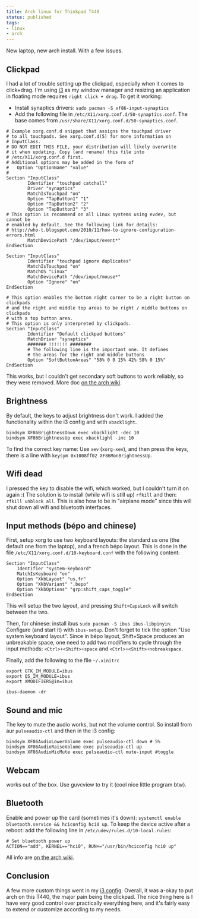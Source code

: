 ```yaml
---
title: Arch linux for Thinkpad T440
status: published
tags:
- linux
- arch
---
```


New laptop, new arch install. With a few issues.

## Clickpad
I had a lot of trouble setting up the clickpad, especially when it comes to click+drag. I'm using [i3](http://i3wm.org/) as my window manager and resizing an application in floating mode requires `right click + drag`. To get it working:

* Install synaptics drivers: `sudo pacman -S xf86-input-synaptics`
* Add the following file in `/etc/X11/xorg.conf.d/50-synaptics.conf`. The base comes from `/usr/share/X11/xorg.conf.d/50-synaptics.conf`.

```
# Example xorg.conf.d snippet that assigns the touchpad driver
# to all touchpads. See xorg.conf.d(5) for more information on
# InputClass.
# DO NOT EDIT THIS FILE, your distribution will likely overwrite
# it when updating. Copy (and rename) this file into
# /etc/X11/xorg.conf.d first.
# Additional options may be added in the form of
#   Option "OptionName" "value"
#
Section "InputClass"
        Identifier "touchpad catchall"
        Driver "synaptics"
        MatchIsTouchpad "on"
        Option "TapButton1" "1"
        Option "TapButton2" "2"
        Option "TapButton3" "3"
# This option is recommend on all Linux systems using evdev, but cannot be
# enabled by default. See the following link for details:
# http://who-t.blogspot.com/2010/11/how-to-ignore-configuration-errors.html
        MatchDevicePath "/dev/input/event*"
EndSection

Section "InputClass"
        Identifier "touchpad ignore duplicates"
        MatchIsTouchpad "on"
        MatchOS "Linux"
        MatchDevicePath "/dev/input/mouse*"
        Option "Ignore" "on"
EndSection

# This option enables the bottom right corner to be a right button on clickpads
# and the right and middle top areas to be right / middle buttons on clickpads
# with a top button area.
# This option is only interpreted by clickpads.
Section "InputClass"
        Identifier "Default clickpad buttons"
        MatchDriver "synaptics"
        ####### !!!!!!! ########
        # The following line is the important one. It defines
        # the areas for the right and middle buttons
        Option "SoftButtonAreas" "58% 0 0 15% 42% 58% 0 15%"
EndSection
```
This works, but I couldn't get secondary soft buttons to work reliably, so they were removed.
More doc [on the arch wiki](https://wiki.archlinux.org/index.php/Touchpad_Synaptics#Buttonless_touchpads_.28aka_ClickPads.29).

## Brightness
By default, the keys to adjust brightness don't work. I added the functionality within the i3 config and with `xbacklight`.
```
bindsym XF86BrightnessDown exec xbacklight -dec 10
bindsym XF86BrightnessUp exec xbacklight -inc 10
```

To find the correct key name:
Use `xev` (`xorg-xev`), and then press the keys, there is a line with `keysym 0x1008ff02 XF86MonBrightnessUp`.

## Wifi dead
I pressed the key to disable the wifi, which worked, but I couldn't turn it on again :( The solution is to install (while wifi is still up) `rfkill` and then: `rfkill unblock all`. This is also how to be in "airplane mode" since this will shut down all wifi and bluetooth interfaces.

## Input methods (bépo and chinese)
First, setup xorg to use two keyboard layouts: the standard us one (the default one from the laptop), and a french bépo layout. This is done in the file `/etc/X11/xorg.conf.d/10-keyboard.conf` with the following content:

```
Section "InputClass"
	Identifier "system-keyboard"
	MatchIsKeyboard "on"
	Option "XkbLayout" "us,fr"
	Option "XkbVariant" ",bepo"
	Option "XkbOptions" "grp:shift_caps_toggle"
EndSection
```
This will setup the two layout, and pressing `Shift+CapsLock` will switch between the two.

Then, for chinese: install ibus `sudo pacman -S ibus ibus-libpinyin`. Configure (and start it) with `ibus-setup`. Don't forget to tick the option "Use system keyboard layout". Since in bépo layout, Shift+Space produces an unbreakable space, one need to add two modifiers to cycle through the input methods: `<Ctrl>+<Shift>+space` and `<Ctrl>+<Shift>+nobreakspace`.

Finally, add the following to the file `~/.xinitrc`
```
export GTK_IM_MODULE=ibus
export QS_IM_MODULE=ibus
export XMODIFIERS@im=ibus

ibus-daemon -dr
```

## Sound and mic
The key to mute the audio works, but not the volume control. So install from aur `pulseaudio-ctl` and then in the i3 config:

```
bindsym XF86AudioLowerVolume exec pulseaudio-ctl down # 5%
bindsym XF86AudioRaiseVolume exec pulseaudio-ctl up
bindsym XF86AudioMicMute exec pulseaudio-ctl mute-input #toggle
```

## Webcam
works out of the box. Use guvcview to try it (cool nice little program btw).

## Bluetooth
Enable and power up the card (sometimes it's down):
`systemctl enable bluetooth.service && hciconfig hci0 up`. To keep the device active after a reboot: add the following line in `/etc/udev/rules.d/10-local.rules`:

```
# Set bluetooth power up
ACTION=="add", KERNEL=="hci0", RUN+="/usr/bin/hciconfig hci0 up"
```
All info are [on the arch wiki](https://wiki.archlinux.org/index.php/Bluetooth#Bluetoothctl).

## Conclusion
A few more custom things went in my [i3 config](https://github.com/geekingfrog/configFiles). Overall, it was a-okay to put arch on this T440, the major pain being the clickpad. The nice thing here is I have very good control over practically everything here, and it's fairly easy to extend or customize according to my needs.